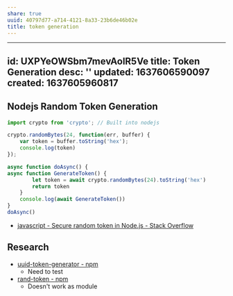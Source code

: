 ```yaml
---
share: true
uuid: 40797d77-a714-4121-8a33-23b6de46b02e
title: token generation
---
```

---
id: UXPYeOWSbm7mevAolR5Ve
title: Token Generation
desc: ''
updated: 1637606590097
created: 1637605960817
---

## Nodejs Random Token Generation


``` javascript
import crypto from 'crypto'; // Built into nodejs

crypto.randomBytes(24, function(err, buffer) {
    var token = buffer.toString('hex');
    console.log(token)
});

async function doAsync() {
async function GenerateToken() {
        let token = await crypto.randomBytes(24).toString('hex')
        return token
    }
    console.log(await GenerateToken())
}
doAsync()
```

* [javascript - Secure random token in Node.js - Stack Overflow](https://stackoverflow.com/questions/8855687/secure-random-token-in-node-js)


## Research
* [uuid-token-generator - npm](https://www.npmjs.com/package/uuid-token-generator)
  * Need to test
* [rand-token - npm](https://www.npmjs.com/package/rand-token)
  * Doesn't work as module